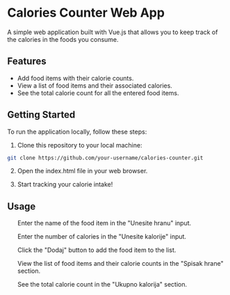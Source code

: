 # Calories Counter Web App


A simple web application built with Vue.js that allows you to keep track of the calories in the foods you consume.

## Features

- Add food items with their calorie counts.
- View a list of food items and their associated calories.
- See the total calorie count for all the entered food items.

## Getting Started

To run the application locally, follow these steps:

1. Clone this repository to your local machine:

```bash
git clone https://github.com/your-username/calories-counter.git
```
2. Open the index.html file in your web browser.

3. Start tracking your calorie intake!

## Usage
<ul>Enter the name of the food item in the "Unesite hranu" input.</ul>
<ul>Enter the number of calories in the "Unesite kalorije" input.</ul>
<ul>Click the "Dodaj" button to add the food item to the list.</ul>
<ul>View the list of food items and their calorie counts in the "Spisak hrane" section.</ul>
<ul>See the total calorie count in the "Ukupno kalorija" section.</ul>
